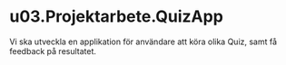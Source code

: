 # u03.Projektarbete.QuizApp
Vi ska utveckla en applikation för användare att köra olika Quiz, samt få feedback på resultatet.
